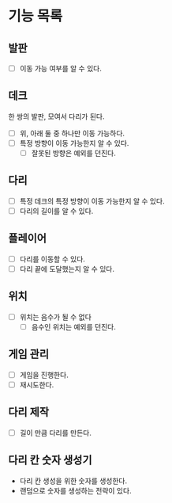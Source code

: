 # 기능 목록

## 발판
- [ ] 이동 가능 여부를 알 수 있다.

## 데크
한 쌍의 발판, 모여서 다리가 된다.
- [ ] 위, 아래 둘 중 하나만 이동 가능하다.
- [ ] 특정 방향이 이동 가능한지 알 수 있다.
  - [ ] 잘못된 방향은 예외를 던진다.

## 다리
- [ ] 특정 데크의 특정 방향이 이동 가능한지 알 수 있다.
- [ ] 다리의 길이를 알 수 있다.

## 플레이어
- [ ] 다리를 이동할 수 있다.
- [ ] 다리 끝에 도달했는지 알 수 있다.

## 위치
- [ ] 위치는 음수가 될 수 없다
  - [ ] 음수인 위치는 예외를 던진다.

## 게임 관리
- [ ] 게임을 진행한다.
- [ ] 재시도한다.

## 다리 제작
- [ ] 길이 만큼 다리를 만든다.

## 다리 칸 숫자 생성기
- 다리 칸 생성을 위한 숫자를 생성한다.
- 랜덤으로 숫자를 생성하는 전략이 있다.